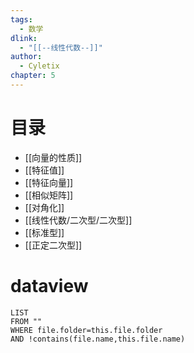 ```yaml
---
tags:
  - 数学
dlink:
  - "[[--线性代数--]]"
author:
  - Cyletix
chapter: 5
---
```

# 目录
- [[向量的性质]]
- [[特征值]]
- [[特征向量]]
- [[相似矩阵]]
- [[对角化]]
- [[线性代数/二次型/二次型]]
- [[标准型]]
- [[正定二次型]]

# dataview
```dataview
LIST
FROM ""
WHERE file.folder=this.file.folder
AND !contains(file.name,this.file.name)
```